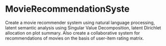 # MovieRecommendationSyste
Create a movie recommender system using natural language processing, latent semantic analysis using Singular Value Decomposition, latent Dirichlet allocation on plot summary. Also create a collaborative system for recommendations of movies on the basis of user-item rating matrix.
